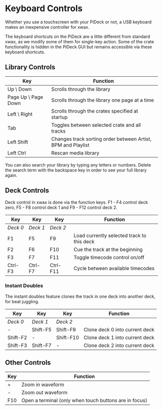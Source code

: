 # Keyboard Controls

Whether you use a touchscreen with your PiDeck or not, a USB keyboard makes an inexpensive controller for xwax.

The keyboard shortcuts on the PiDeck are a little different from standard xwax, as we modify some of them for single-key action.
Some of the crate functionality is hidden in the PiDeck GUI but remains accessible via these keyboard shortcuts.

## Library Controls

| Key  |  Function  |
| --- | --- |
| Up \\ Down  | Scrolls through the library  |
| Page Up \\ Page Down  | Scrolls through the library one page at a time  |
| Left \\ Right  | Scrolls through the crates specified at startup  |
| Tab  | Toggles between selected crate and all tracks  |
| Left Shift  | Changes track sorting order between Artist, BPM and Playlist  |
| Left Ctrl | Rescan media library  |

You can also search your library by typing any letters or numbers. Delete the search term with the backspace key in order to see your full library again.


## Deck Controls

Deck control in xwax is done via the function keys. F1 - F4 control deck zero, F5 - F8 control deck 1 and F9 - F12 control deck 2.

|  Key  |  Key  |  Key  |  Function  |
|  ---  |  ---  |  ---  | --- |
| _Deck 0_  | _Deck 1_  | _Deck 2_  ||
| F1  | F5  | F9  | Load currently selected track to this deck  |
| F2  | F6  | F10  | Cue the track at the beginning  |
| F3  | F7  | F11  | Toggle timecode control on/off  |
| Ctrl-F3  | Ctrl-F7  | Ctrl-F11  | Cycle between available timecodes  |


### Instant Doubles

The instant doubles feature clones the track in one deck into another deck, for beat juggling.

|  Key  |  Key  |  Key  |  Function  |
|  ---  |  ---  |  ---  | --- |
| _Deck 0_  | _Deck 1_  | _Deck 2_  ||
|  -  | Shift-F5  | Shift-F9  | Clone deck 0 into current deck  |
| Shift-F2  |  -  | Shift-F10  | Clone deck 1 into current deck  |
| Shift-F3  | Shift-F7  |  -  | Clone deck 2 into current deck  |


## Other Controls

|  Key  |  Function  |
|  ---  |  ---  |
| =  | Zoom in waveform  |
| -  | Zoom out waveform  |
| F10 | Open a terminal (only when touch buttons are in focus) |
